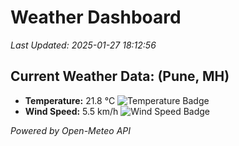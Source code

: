 
# Weather Dashboard

_Last Updated: 2025-01-27 18:12:56_

## Current Weather Data: (Pune, MH)
- **Temperature:** 21.8 °C ![Temperature Badge](https://img.shields.io/badge/Temperature-Medium%20Temp-green)
- **Wind Speed:** 5.5 km/h ![Wind Speed Badge](https://img.shields.io/badge/Wind%20Speed-Low%20Wind-blue)

*Powered by Open-Meteo API*
